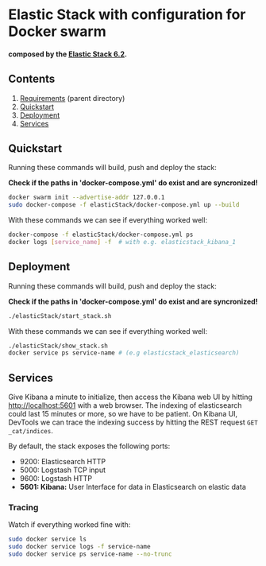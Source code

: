 # Elastic Stack with configuration for Docker swarm

#### composed by the [Elastic Stack 6.2](https://github.com/elastic/).

## Contents

1. [Requirements](../README.md) (parent directory)
2. [Quickstart](#quickstart)
2. [Deployment](#deployment)
3. [Services](#services)

## Quickstart

Running these commands will build, push and deploy the stack:

**Check if the paths in 'docker-compose.yml' do exist and are syncronized!**

```bash
docker swarm init --advertise-addr 127.0.0.1
sudo docker-compose -f elasticStack/docker-compose.yml up --build
```

With these commands we can see if everything worked well:
```bash
docker-compose -f elasticStack/docker-compose.yml ps
docker logs [service_name] -f  # with e.g. elasticstack_kibana_1
```


## Deployment

Running these commands will build, push and deploy the stack:

**Check if the paths in 'docker-compose.yml' do exist and are syncronized!**

```bash
./elasticStack/start_stack.sh
```

With these commands we can see if everything worked well:
```bash
./elasticStack/show_stack.sh
docker service ps service-name # (e.g elasticstack_elasticsearch)
```

##  Services

Give Kibana a minute to initialize, then access the Kibana web UI by hitting
[http://localhost:5601](http://localhost:5601) with a web browser.
The indexing of elasticsearch could last 15 minutes or more, so we have to be patient.
On Kibana UI, DevTools we can trace the indexing success by hitting the REST request
`GET _cat/indices`.


By default, the stack exposes the following ports:
* 9200: Elasticsearch HTTP
* 5000: Logstash TCP input
* 9600: Logstash HTTP
* **5601: Kibana:** User Interface for data in Elasticsearch
on elastic data


### Tracing

Watch if everything worked fine with:
```bash
sudo docker service ls
sudo docker service logs -f service-name
sudo docker service ps service-name --no-trunc
```
